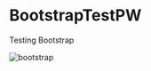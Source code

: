 # BootstrapTestPW
Testing Bootstrap

<img src="https://i.ibb.co/tw0kL7P/bootstrap.jpg" alt="bootstrap" border="0">
